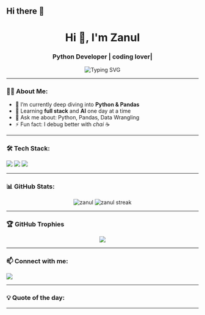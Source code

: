 ## Hi there 👋

<!--
**Zanul73/Zanul73** is a ✨ _special_ ✨ repository because its `README.md` (this file) appears on your GitHub profile.

Here are some ideas to get you started:

- 🔭 I’m currently working on ...
- 🌱 I’m currently learning ...
- 👯 I’m looking to collaborate on ...
- 🤔 I’m looking for help with ...
- 💬 Ask me about ...
- 📫 How to reach me: ...
- 😄 Pronouns: ...
- ⚡ Fun fact: ...
-->
<h1 align="center">Hi 👋, I'm Zanul</h1>
<h3 align="center">Python Developer | coding lover| </h3>

<p align="center">
  <img src="https://readme-typing-svg.demolab.com?font=Fira+Code&size=22&pause=1000&color=F75C7E&center=true&vCenter=true&width=435&lines=Welcome+to+my+GitHub!;Python+is+my+superpower.;Always+building+something+cool..." alt="Typing SVG" />
</p>

---

### 👨‍💻 About Me:
- 🔭 I’m currently deep diving into **Python & Pandas**
- 🌱 Learning **full stack** and **AI** one day at a time
- 💬 Ask me about: Python, Pandas, Data Wrangling
- ⚡ Fun fact: I debug better with *chai* ☕

---

### 🛠️ Tech Stack:

<p align="left">
  <img src="https://img.shields.io/badge/Python-3670A0?style=for-the-badge&logo=python&logoColor=white"/>
  <img src="https://img.shields.io/badge/Pandas-150458?style=for-the-badge&logo=pandas&logoColor=white"/>
  <img src="https://img.shields.io/badge/Numpy-013243?style=for-the-badge&logo=numpy&logoColor=white"/>
  
</p>

---

### 📊 GitHub Stats:

<p align="center">
  <img src="https://github-readme-stats.vercel.app/api?username=Zanul73&show_icons=true&theme=radical" alt="zanul" />
  <img src="https://github-readme-streak-stats.herokuapp.com/?user=Zanul73&theme=radical" alt="zanul streak" />
</p>

---

### 🏆 GitHub Trophies

<p align="center">
  <img src="https://github-profile-trophy.vercel.app/?username=Zanul73&theme=tokyonight&no-frame=true&no-bg=true" />
</p>

---

### 📫 Connect with me:

<p align="left">
  <a href="ahemadsalik12@gmail.com"><img src="https://img.shields.io/badge/Gmail-D14836?style=for-the-badge&logo=gmail&logoColor=white"/></a>
  <!-- Add LinkedIn, Twitter etc. if you want -->
</p>

---

### 💡 Quote of the day:

---
